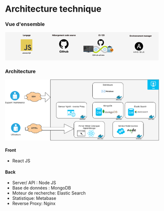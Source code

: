 # Architecture technique

### Vue d'ensemble

![](../.gitbook/assets/archi.png)

### Architecture

![](../.gitbook/assets/archi-2-.png)

####   Front

* React JS

####  Back

* Server/ API : Node JS
* Base de données : MongoDB
* Moteur de recherche: Elastic Search
* Statistique: Metabase
* Reverse Proxy: Nginx




